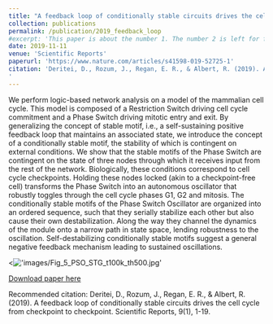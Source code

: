 ```yaml
---
title: "A feedback loop of conditionally stable circuits drives the cell cycle from checkpoint to checkpoint"
collection: publications
permalink: /publication/2019_feedback_loop
#excerpt: 'This paper is about the number 1. The number 2 is left for future work.'
date: 2019-11-11
venue: 'Scientific Reports'
paperurl: 'https://www.nature.com/articles/s41598-019-52725-1'
citation: 'Deritei, D., Rozum, J., Regan, E. R., & Albert, R. (2019). A feedback loop of conditionally stable circuits drives the cell cycle from checkpoint to checkpoint. Scientific Reports, 9(1), 1-19.
'
---
```

We perform logic-based network analysis on a model of the mammalian cell cycle. This model is composed of a Restriction Switch driving cell cycle commitment and a Phase Switch driving mitotic entry and exit. By generalizing the concept of stable motif, i.e., a self-sustaining positive feedback loop that maintains an associated state, we introduce the concept of a conditionally stable motif, the stability of which is contingent on external conditions. We show that the stable motifs of the Phase Switch are contingent on the state of three nodes through which it receives input from the rest of the network. Biologically, these conditions correspond to cell cycle checkpoints. Holding these nodes locked (akin to a checkpoint-free cell) transforms the Phase Switch into an autonomous oscillator that robustly toggles through the cell cycle phases G1, G2 and mitosis. The conditionally stable motifs of the Phase Switch Oscillator are organized into an ordered sequence, such that they serially stabilize each other but also cause their own destabilization. Along the way they channel the dynamics of the module onto a narrow path in state space, lending robustness to the oscillation. Self-destabilizing conditionally stable motifs suggest a general negative feedback mechanism leading to sustained oscillations.

<!['images/Fig_5_PSO_STG_t100k_th500.jpg']()

[Download paper here](https://www.nature.com/articles/s41598-019-52725-1.pdf)

Recommended citation: Deritei, D., Rozum, J., Regan, E. R., & Albert, R. (2019). A feedback loop of conditionally stable circuits drives the cell cycle from checkpoint to checkpoint. Scientific Reports, 9(1), 1-19.
